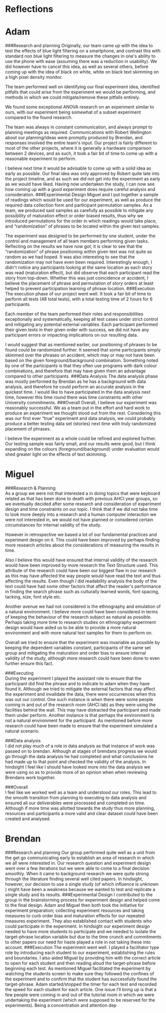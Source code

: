 # Reflections
    
# Adam  
###Research and planning
Originally, our team came up with the idea to test the effects of blue light filtering on a smartphone, and contrast this with standard non blue light filtering to measure the changes in one's ability to use the phone with ease (assuming there was a reduction in usability). We did however have to cancel this idea, as well as several others, before coming up with the idea of black on white, white on black text skimming on a high pixel density monitor.

The team performed well on identifying our final experiment idea, identified pitfalls that could arise from the experiment we would be performing, and methods in which we could mitigate/remove these pitfalls entirely.

We found some exceptional ANOVA research on an experiment similar to ours, with our experiment being somewhat of a subset experiment compared to the found research.

The team was always in constant communication, and always prompt to planning meetings as required. Communications with Robert Wellington about our planning/ideas were promptly produced by Brendan, and responses involved the entire team's input. Our project is fairly different to most of the other projects, where it is generally a hardware comparison between 2 devices, and as such, it took a fair bit of time to come up with a reasonable experiment to perform.

I believe next time it would be advisable to come up with a solid idea as early as possible. Our final idea was only approved by Robert quite late into the project timeline, and as such we did not get into the experiment as early as we would have liked. Having now undertaken the study, I can now see how coming up with a good experiment does require careful analysis and consideration.
###Experimental Design
Miguel and I put together a sample of readings which would be used for our experiment, as well as produce the required data collection form and participant permutation samples. As a team, we produced said samples as carefully as possible to mitigate any possibility of maturation effect or  order biased results, thus why we introduced permutations for the order in which readings would take place, and “randomization” of phrases to be located within the given text samples.

The experiment was designed to be performed by one student, under the control and management of all team members performing given tasks. Reflecting on the results we have now got, it is clear to see that the “randomization” of phrase positioning within given text was not quite as random as we had hoped. It was also interesting to see that the randomization may not have even been required. Interestingly enough, I didn't notice any participants looking at the same location as each story was read (maturation effect), but did observe that each participant read the story from top-down. Whether this was just coincidence or accident, I believe the placement of phrase and permutation of story orders at least helped to prevent participation learning of phrase location.
###Execution
The execution phase of our project went well. It took a fair bit of time to perform all tests (48 total tests), with a total testing time of 2 hours for 6 participants.

Each member of the team performed their roles and responsibilities exceptionally and systematically, keeping all test cases under strict control and mitigating any potential external variables. Each participant performed their given tests in their given order with success, we did not have any participant errors or impacting implications on our resulting data.

I would suggest that as mentioned earlier, our positioning of phrases to be found could be randomized further. It seemed that some participants simply skimmed over the phrases on accident, which may or may not have been based on the given foreground/background combination. Something noted by one of the participants is that they often use programs with dark colour combinations, and therefore that may have given them an advantage compared to other participants.
###Data Analysis
The data analysis phase was mostly performed by Brendan as he has a background with data analysis, and therefore he could perform an accurate analysis in the quickest time. I would like to have participated in the data analysis next time, however this time round there was time constraints with other University commitments.
###Overall
Overall, I believe our experiment was reasonably successful. We as a team put in the effort and hard work to produce an experiment we thought stood out from the rest. Considering this was our first ever “true” experiment and data analysis, we could probably produce a better testing data set (stories) next time with truly randomized placement of phrases.

I believe the experiment as a whole could be refined and explored further. Our testing sample was fairly small, and our results were good, but I think expanding on the colours (foreground/background) under evaluation would shed greater light on the effects of text skimming.


# Miguel  
###Research & Planning  
As a group we were not that interested a in doing topics that were keyboard related as that has been done to death with previous AHCI year groups, so we eventually decided after some research and consideration of experiment design and time constraints on our topic. I think that if we did not take time to look more deeply into a research and a human computer interaction we were not interested in, we would not have planned or considered certain circumstances for internal validity of the study.  

However in retrospective we based a lot of our fundamental practices and experiment design on it. This could have been improved by perhaps finding more research articles about the considerations of measuring the results in time.  

Also I believe this would have ensured that internal validity of the research would have been improved by more research the Text Structure used. This attribute of  the research could have been our biggest flaw in our research as this may have affected the way people would have read the text and thus affecting the results. Even though I did readability analysis the body of the text could have had some other factors that affect the reader's performance in finding the search phrase such as culturally learned words, font spacing, tacking, size, font style etc.  

Another avenue we had not considered is the ethnography and emulation of a natural environment. I believe more could have been considered in terms of keeping the behaviour of the research subject as natural as possible. Perhaps taking more time to research studies on ethnography experiment design would have aided us to be able to provide a more natural environment and with more natural text samples for them to perform on.  

Overall we tried to ensure that the experiment was invariable as possible by keeping the dependent variables constant, participants of the same set group and mitigating the maturation and order bias to ensure internal validity of the study, although more research could have been done to even further ensure this fact.  

###Executing  
During the experiment I played the assistant role to ensure that the participant did find the phrase and to indicate to adam when they have found it. Although we tried to mitigate the external factors that may affect the experiment and invalidate the data, there were occurrences when this was out our control. One such instance is when there were some people coming in and out of the research room (AHCI lab) as they were using the facilities behind the wall. This may have distracted the participant and made them under perform. Another instance is that perhaps the environment is not a natural environment for the participant. As mentioned before more research could have been made to ensure that the experiment simulated a natural scenario.  

###Data analysis  
I did not play much of a role in data analysis as that instance of work was passed on to brendan. Although at stages of brendans progress we would go through the data analysis he had completed and what conclusions he had made up to that point and checked the validity of the analysis. In hindsight I feel like I should have looked more into the data analysis we were using so as to provide more of an opinion when when reviewing Brendans work together.  

###Overall  
I feel like we worked well as a team and understood our roles. This lead to the smooth transition from planning to executing to data analysis and ensured all our deliverables were processed and completed on time. Although if more time was allotted towards the study thus more planning, resources and participants a more valid and clear dataset could have been created and analysed.  

# Brendan
###Research and planning
Our group performed quite well as a unit from the get go communicating early to establish an area of research in which we all were interested in. Our research question and experiment design went over a few iterations but we were able to come to a final decision smoothly. When it came to background research we were quite strong through the literature finding several well cited papers. In hindsight, however, our decision to use a single study (of which influence is unknown ) might have been a weakness because we wanted to test and replicate a single study and its results. 
###Experimental Design
I contributed to the group in the brainstorming process for experiment design and helped come to the final design. Adam and Miguel then both took the initiative for experiment preparation; collecting experiment resources and taking measures to curb order bias and maturation effects for our repeated measures experiment. They also established contact with students who could participate in the experiment. In hindsight our experiment design needed to have more students to participate and we needed to isolate the target-phrase location variable but due to the time crunch and commitments to other papers our need for haste played a role in not taking these into account.
###Execution
The experiment went well. I played a facilitator type role by introducing each student to our experiment, establishing the rules and boundaries. I also aided Miguel by providing him with the correct article to open for each student and then reading aloud the target-phrase before beginning each test. As mentioned Miguel facilitated the experiment by watching the students screen to make sure they followed the confines of the experiment and to confirm that the student has successfully found the target-phrase. Adam started/stopped the timer for each test and recorded the speed for each student for each article. One issue I’ll bring up is that a few people were coming in and out of the tutorial room in which we were undertaking the experiment (which were supposed to be reserved for the experiments). Being a concentration and attention dep
